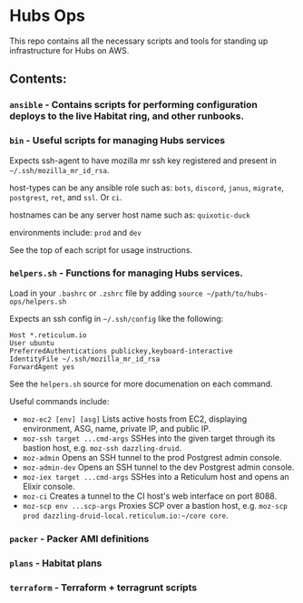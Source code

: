 # Hubs Ops

This repo contains all the necessary scripts and tools for standing up infrastructure for Hubs on AWS.

## Contents:

### `ansible` - Contains scripts for performing configuration deploys to the live Habitat ring, and other runbooks.

### `bin` - Useful scripts for managing Hubs services

Expects ssh-agent to have mozilla mr ssh key registered and present in `~/.ssh/mozilla_mr_id_rsa`.

host-types can be any ansible role such as: `bots`, `discord`, `janus`, `migrate`, `postgrest`, `ret`, and `ssl`. Or `ci`.

hostnames can be any server host name such as: `quixotic-duck`

environments include: `prod` and `dev`

See the top of each script for usage instructions.

### `helpers.sh` - Functions for managing Hubs services.
  
Load in your `.bashrc` or `.zshrc` file by adding `source ~/path/to/hubs-ops/helpers.sh`

Expects an ssh config in `~/.ssh/config` like the following:

```
Host *.reticulum.io
User ubuntu
PreferredAuthentications publickey,keyboard-interactive
IdentityFile ~/.ssh/mozilla_mr_id_rsa
ForwardAgent yes
```

See the `helpers.sh` source for more documenation on each command.

Useful commands include:

- `moz-ec2 [env] [asg]`
  Lists active hosts from EC2, displaying environment, ASG, name, private IP, and public IP.
- `moz-ssh target ...cmd-args`
  SSHes into the given target through its bastion host, e.g. `moz-ssh dazzling-druid`.
- `moz-admin`
  Opens an SSH tunnel to the prod Postgrest admin console.
- `moz-admin-dev`
  Opens an SSH tunnel to the dev Postgrest admin console.
- `moz-iex target ...cmd-args`
  SSHes into a Reticulum host and opens an Elixir console.
- `moz-ci`
  Creates a tunnel to the CI host's web interface on port 8088.
- `moz-scp env ...scp-args`
  Proxies SCP over a bastion host, e.g. `moz-scp prod dazzling-druid-local.reticulum.io:~/core core`.

### `packer` - Packer AMI definitions

### `plans` - Habitat plans

### `terraform` - Terraform + terragrunt scripts


